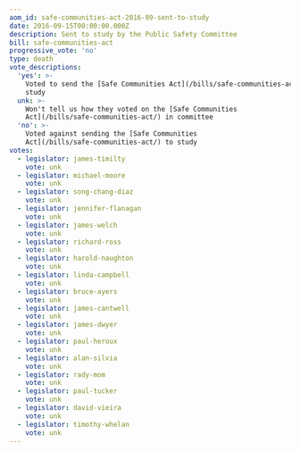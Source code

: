 ```yaml
---
aom_id: safe-communities-act-2016-09-sent-to-study
date: 2016-09-15T00:00:00.000Z
description: Sent to study by the Public Safety Committee
bill: safe-communities-act
progressive_vote: 'no'
type: death
vote_descriptions:
  'yes': >-
    Voted to send the [Safe Communities Act](/bills/safe-communities-act/) to
    study
  unk: >-
    Won't tell us how they voted on the [Safe Communities
    Act](/bills/safe-communities-act/) in committee
  'no': >-
    Voted against sending the [Safe Communities
    Act](/bills/safe-communities-act/) to study
votes:
  - legislator: james-timilty
    vote: unk
  - legislator: michael-moore
    vote: unk
  - legislator: song-chang-diaz
    vote: unk
  - legislator: jennifer-flanagan
    vote: unk
  - legislator: james-welch
    vote: unk
  - legislator: richard-ross
    vote: unk
  - legislator: harold-naughton
    vote: unk
  - legislator: linda-campbell
    vote: unk
  - legislator: bruce-ayers
    vote: unk
  - legislator: james-cantwell
    vote: unk
  - legislator: james-dwyer
    vote: unk
  - legislator: paul-heroux
    vote: unk
  - legislator: alan-silvia
    vote: unk
  - legislator: rady-mom
    vote: unk
  - legislator: paul-tucker
    vote: unk
  - legislator: david-vieira
    vote: unk
  - legislator: timothy-whelan
    vote: unk
---
```

